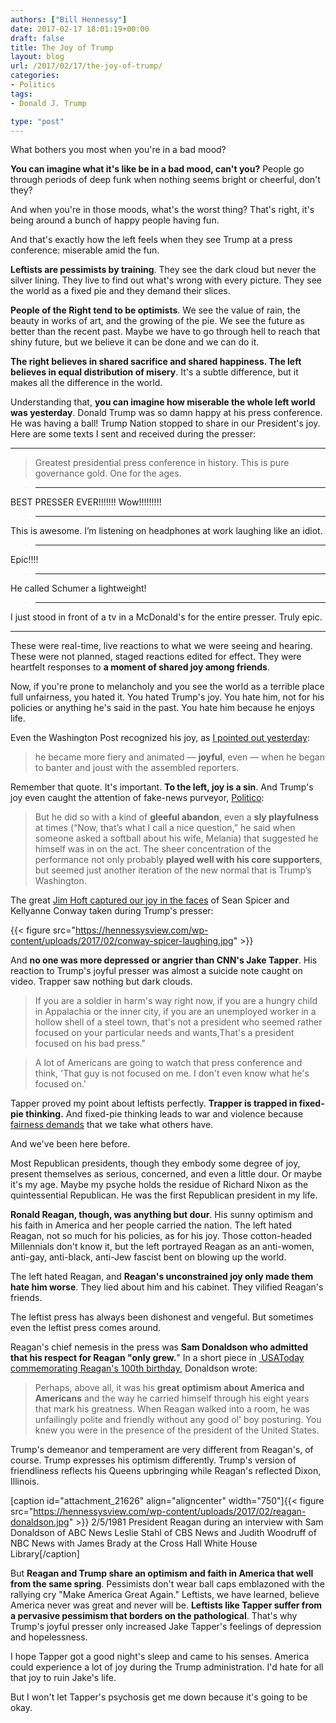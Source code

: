```yaml
---
authors: ["Bill Hennessy"]
date: 2017-02-17 18:01:19+00:00
draft: false
title: The Joy of Trump
layout: blog
url: /2017/02/17/the-joy-of-trump/
categories:
- Politics
tags:
- Donald J. Trump

type: "post"
---
```


What bothers you most when you're in a bad mood?

**You can imagine what it's like be in a bad mood, can't you?** People go through periods of deep funk when nothing seems bright or cheerful, don't they?

And when you're in those moods, what's the worst thing? That's right, it's being around a bunch of happy people having fun.

And that's exactly how the left feels when they see Trump at a press conference: miserable amid the fun.

**Leftists are pessimists by training**. They see the dark cloud but never the silver lining. They live to find out what's wrong with every picture. They see the world as a fixed pie and they demand their slices.

**People of the Right tend to be optimists**. We see the value of rain, the beauty in works of art, and the growing of the pie. We see the future as better than the recent past. Maybe we have to go through hell to reach that shiny future, but we believe it can be done and we can do it.

**The right believes in shared sacrifice and shared happiness. The left believes in equal distribution of misery**. It's a subtle difference, but it makes all the difference in the world.

Understanding that, **you can imagine how miserable the whole left world was yesterday**. Donald Trump was so damn happy at his press conference. He was having a ball! Trump Nation stopped to share in our President's joy. Here are some texts I sent and received during the presser:



* * *





> Greatest presidential press conference in history. This is pure governance gold. One for the ages.


> 
> * * *
> 
> 

BEST PRESSER EVER!!!!!!! Wow!!!!!!!!!


> 
> * * *
> 
> 

This is awesome. I’m listening on headphones at work laughing like an idiot.


> 
> * * *
> 
> 

Epic!!!!


> 
> * * *
> 
> 

He called Schumer a lightweight!


> 
> * * *
> 
> 

I just stood in front of a tv in a McDonald's for the entire presser. Truly epic.





* * *



These were real-time, live reactions to what we were seeing and hearing. These were not planned, staged reactions edited for effect. They were heartfelt responses to **a moment of shared joy among friends**.

Now, if you're prone to melancholy and you see the world as a terrible place full unfairness, you hated it. You hated Trump's joy. You hate him, not for his policies or anything he's said in the past. You hate him because he enjoys life.

Even the Washington Post recognized his joy, as [I pointed out yesterday](https://hennessysview.com/2017/02/16/greatest-presser-ever-wow-stunned-happy/):



> he became more fiery and animated — **joyful**, even — when he began to banter and joust with the assembled reporters.



Remember that quote. It's important. **To the left, joy is a sin**. And Trump's joy even caught the attention of fake-news purveyor, [Politico](https://www.politico.com/story/2017/02/trump-press-conference-first-month-235121):



> But he did so with a kind of **gleeful abandon**, even a **sly playfulness** at times (“Now, that’s what I call a nice question,” he said when someone asked a softball about his wife, Melania) that suggested he himself was in on the act. The sheer concentration of the performance not only probably **played well with his core supporters**, but seemed just another iteration of the new normal that is Trump’s Washington.



The great [Jim Hoft captured our joy in the faces](https://www.thegatewaypundit.com/2017/02/sweet-justice-photos-emerge-kellyanne-conway-sean-spicer-laughing-trump-castigates-liberal-press/) of Sean Spicer and Kellyanne Conway taken during Trump's presser:

{{< figure src="https://hennessysview.com/wp-content/uploads/2017/02/conway-spicer-laughing.jpg" >}}


And **no one was more depressed or angrier than CNN's Jake Tapper**. His reaction to Trump's joyful presser was almost a suicide note caught on video. Trapper saw nothing but dark clouds.



> If you are a soldier in harm's way right now, if you are a hungry child in Appalachia or the inner city, if you are an unemployed worker in a hollow shell of a steel town, that's not a president who seemed rather focused on your particular needs and wants,That's a president focused on his bad press."





> A lot of Americans are going to watch that press conference and think, 'That guy is not focused on me. I don't even know what he's focused on.'



Tapper proved my point about leftists perfectly. **Trapper is trapped in fixed-pie thinking.** And fixed-pie thinking leads to war and violence because [fairness demands](https://blog.dilbert.com/post/157277690511/how-to-persuade-the-other-party) that we take what others have.

And we've been here before.

Most Republican presidents, though they embody some degree of joy, present themselves as serious, concerned, and even a little dour. Or maybe it's my age. Maybe my psyche holds the residue of Richard Nixon as the quintessential Republican. He was the first Republican president in my life.

**Ronald Reagan, though, was anything but dour**. His sunny optimism and his faith in America and her people carried the nation. The left hated Reagan, not so much for his policies, as for his joy. Those cotton-headed Millennials don't know it, but the left portrayed Reagan as an anti-women, anti-gay, anti-black, anti-Jew fascist bent on blowing up the world.

The left hated Reagan, and **Reagan's unconstrained joy only made them hate him worse**. They lied about him and his cabinet. They vilified Reagan's friends.

The leftist press has always been dishonest and vengeful. But sometimes even the leftist press comes around.

Reagan's chief nemesis in the press was **Sam Donaldson who admitted that his respect for Reagan "only grew.**" In a short piece in [ USAToday commemorating Reagan's 100th birthday](https://usatoday30.usatoday.com/news/washington/2011-01-23-ronald-reagan-sam-donaldson_N.htm), Donaldson wrote:



> Perhaps, above all, it was his **great optimism about America and Americans** and the way he carried himself through his eight years that mark his greatness. When Reagan walked into a room, he was unfailingly polite and friendly without any good ol' boy posturing. You knew you were in the presence of the president of the United States.



Trump's demeanor and temperament are very different from Reagan's, of course. Trump expresses his optimism differently. Trump's version of friendliness reflects his Queens upbringing while Reagan's reflected Dixon, Illinois.

[caption id="attachment_21626" align="aligncenter" width="750"]{{< figure src="https://hennessysview.com/wp-content/uploads/2017/02/reagan-donaldson.jpg" >}}
2/5/1981 President Reagan during an interview with Sam Donaldson of ABC News Leslie Stahl of CBS News and Judith Woodruff of NBC News with James Brady at the Cross Hall White House Library[/caption]

But **Reagan and Trump share an optimism and faith in America that well from the same spring**. Pessimists don't wear ball caps emblazoned with the rallying cry "Make America Great Again." Leftists, we have learned, believe America never was great and never will be. **Leftists like Tapper suffer from a pervasive pessimism that borders on the pathological**. That's why Trump's joyful presser only increased Jake Tapper's feelings of depression and hopelessness.

I hope Tapper got a good night's sleep and came to his senses. America could experience a lot of joy during the Trump administration. I'd hate for all that joy to ruin Jake's life.

But I won't let Tapper's psychosis get me down because it's going to be okay.
